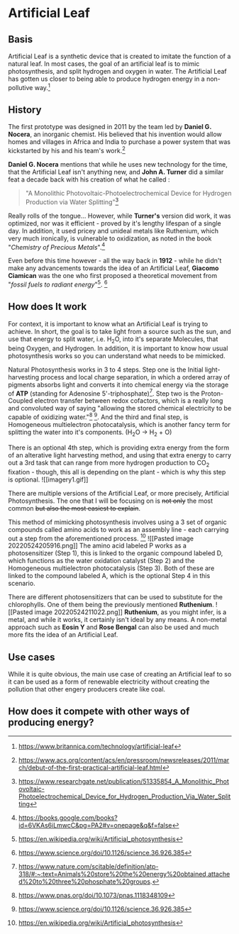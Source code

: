 # Artificial Leaf
## Basis
Artificial Leaf is a synthetic device that is created to imitate the function of a natural leaf. In most cases, the goal of an artificial leaf is to mimic photosynthesis, and split hydrogen and oxygen in water. The Artificial Leaf has gotten us closer to being able to produce hydrogen energy in a non-pollutive way.[^1]
## History
The first prototype was designed in 2011 by the team led by **Daniel G. Nocera**, an inorganic chemist. His believed that his invention would allow homes and villages in Africa and India to purchase a power system that was kickstarted by his and his team's work.[^2]

**Daniel G. Nocera** mentions that while he uses new technology for the time, that the Artificial Leaf isn't anything new, and **John A. Turner** did a similar feat a decade back with his creation of what he called :
>"A Monolithic Photovoltaic-Photoelectrochemical Device for Hydrogen Production via Water Splitting"[^3]

Really rolls of the tongue... However, while **Turner's** version did work, it was optimized, nor was it efficient - proved by it's lengthy lifespan of a single day. In addition, it used pricey and unideal metals like Ruthenium, which very much ironically, is vulnerable to oxidization, as noted in the book "*Chemistry of Precious Metals*".[^4]

Even before this time however - all the way back in **1912** - while he didn't make any advancements towards the idea of an Artificial Leaf, **Giacomo Ciamican** was the one who first proposed a theoretical movement from "*fossil fuels to radiant energy*"[^6]. [^5]  
## How does It work
For context, it is important to know what an Artificial Leaf is trying to achieve. In short, the goal is to take light from a source such as the sun, and use that energy to split water, i.e. H<sub>2</sub>O, into it's separate Molecules, that being Oxygen, and Hydrogen. In addition, it is important to know how usual photosynthesis works so you can understand what needs to be mimicked.

Natural Photosynthesis works in 3 to 4 steps. Step one is the Initial light-harvesting process and local charge separation, in which a ordered array of pigments absorbs light and converts it into chemical energy via the storage of **ATP** (standing for Adenosine 5'-triphosphate)[^7]. Step two is the Proton-Coupled electron transfer between redox cofactors, which is a really long and convoluted way of saying "allowing the stored chemical electricity to be capable of oxidizing water."[^8] [^5]. And the third and final step, is Homogeneous multielectron photocatalysis, which is another fancy term for splitting the water into it's components. (H<sub>2</sub>O -> H<sub>2</sub> + O)

There is an optional 4th step, which is providing extra energy from the form of an alterative light harvesting method, and using that extra energy to carry out a 3rd task that can range from more hydrogen production to CO<sub>2</sub> fixation - though, this all is depending on the plant - which is why this step is optional.
![[imagery1.gif]]

There are multiple versions of the Artificial Leaf, or more precisely, Artificial Photosynthesis. The one that I will be focusing on is ~~not only~~ the most common ~~but also the most easiest to explain~~.

This method of mimicking photosynthesis involves using a 3 set of organic compounds called amino acids to work as an assembly line - each carrying out a step from the aforementioned process. [^6]
![[Pasted image 20220524205916.png]]
The amino acid labeled P works as a photosensitizer (Step 1), this is linked to the organic compound labeled D, which functions as the water oxidation catalyst (Step 2) and the Homogeneous multielectron photocatalysis (Step 3). Both of these are linked to the compound labeled A, which is the optional Step 4 in this scenario.

There are different photosensitizers that can be used to substitute for the chlorophylls. One of them being the previously mentioned **Ruthenium**.
![[Pasted image 20220524211022.png]]
**Ruthenium**, as you might infer, is a metal, and while it works, it certainly isn't ideal by any means. A non-metal approach such as **Eosin Y** and **Rose Bengal** can also be used and much more fits the idea of an Artificial Leaf.
## Use cases
While it is quite obvious, the main use case of creating an Artificial leaf to so it can be used as a form of renewable electricity without creating the pollution that other engery producers create like coal.
## How does it compete with other ways of producing energy?



[^1]:https://www.britannica.com/technology/artificial-leaf
[^2]:https://www.acs.org/content/acs/en/pressroom/newsreleases/2011/march/debut-of-the-first-practical-artificial-leaf.html
[^3]:https://www.researchgate.net/publication/51335854_A_Monolithic_Photovoltaic-Photoelectrochemical_Device_for_Hydrogen_Production_Via_Water_Splitting
[^4]:https://books.google.com/books?id=6VKAs6iLmwcC&pg=PA2#v=onepage&q&f=false
[^5]:https://www.science.org/doi/10.1126/science.36.926.385
[^6]:https://en.wikipedia.org/wiki/Artificial_photosynthesis
[^7]:https://www.nature.com/scitable/definition/atp-318/#:~:text=Animals%20store%20the%20energy%20obtained,attached%20to%20three%20phosphate%20groups.
[^8]:https://www.pnas.org/doi/10.1073/pnas.1118348109